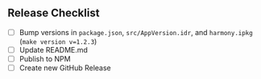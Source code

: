 
## Release Checklist
- [ ] Bump versions in `package.json`, `src/AppVersion.idr`, and `harmony.ipkg` (`make version v=1.2.3`)
- [ ] Update README.md
- [ ] Publish to NPM
- [ ] Create new GitHub Release
